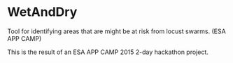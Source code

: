 # WetAndDry
Tool for identifying areas that are might be at risk from locust swarms. (ESA APP CAMP)

This is the result of an ESA APP CAMP 2015 2-day hackathon project.

